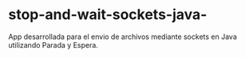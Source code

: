 # stop-and-wait-sockets-java-

App desarrollada para el envio de archivos mediante sockets en Java utilizando Parada y Espera.
